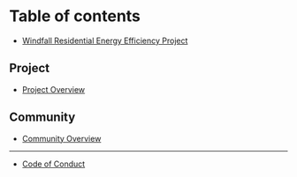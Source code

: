 # Table of contents

* [Windfall Residential Energy Efficiency Project](README.md)

## Project

* [Project Overview](project/readme.md)

## Community

* [Community Overview](community/readme.md)

***

* [Code of Conduct](code\_of\_conduct.md)
